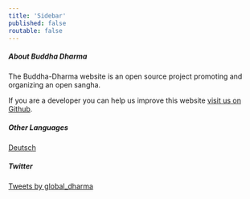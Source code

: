 ```yaml
---
title: 'Sidebar'
published: false
routable: false
---
```


##### About Buddha Dharma
The Buddha-Dharma website is an open source project promoting and organizing an open sangha.

If you are a developer you can help us improve this website
[visit us on Github](https://github.com/buddha-dharma).
##### Other Languages
<a href="/de">Deutsch</a>
##### Twitter
<a class="twitter-timeline" data-width="500" data-height="600" data-theme="light" href="https://twitter.com/global_dharma?ref_src=twsrc%5Etfw">Tweets by global_dharma</a> <script async src="//platform.twitter.com/widgets.js" charset="utf-8"></script>
